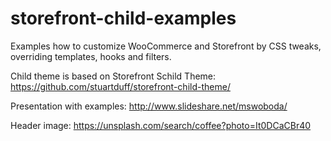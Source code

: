 # storefront-child-examples
Examples how to customize WooCommerce and Storefront by CSS tweaks, overriding templates, hooks and filters.

Child theme is based on Storefront Schild Theme: https://github.com/stuartduff/storefront-child-theme/

Presentation with examples: http://www.slideshare.net/mswoboda/

Header image: https://unsplash.com/search/coffee?photo=It0DCaCBr40
